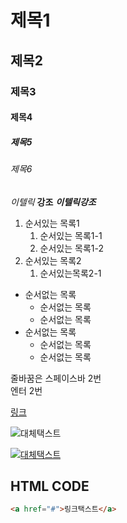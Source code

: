 # 제목1
## 제목2
### 제목3
#### 제목4
##### 제목5
###### 제목6

*이텔릭*
**강조**
***이텔릭강조***

1. 순서있는 목록1
    1. 순서있는 목록1-1
    1. 순서있는 목록1-2
1. 순서있는 목록2
    1. 순서있는목록2-1
- 순서없는 목록
	- 순서없는 목록 
    - 순서없는 목록
- 순서없는 목록
	- 순서없는 목록
    - 순서없는 목록


줄바꿈은 스페이스바 2번  
엔터 2번

[링크](https://pam7461.github.io/grid/ex01.html)  

![대체택스트](https://pam7461.github.io/grid/images/ico-face.png)  

[![대체택스트](https://pam7461.github.io/grid/images/ico-face.png)](https://pam7461.github.io/grid/ex08.html)

## HTML CODE  
```html
<a href="#">링크택스트</a>
```
